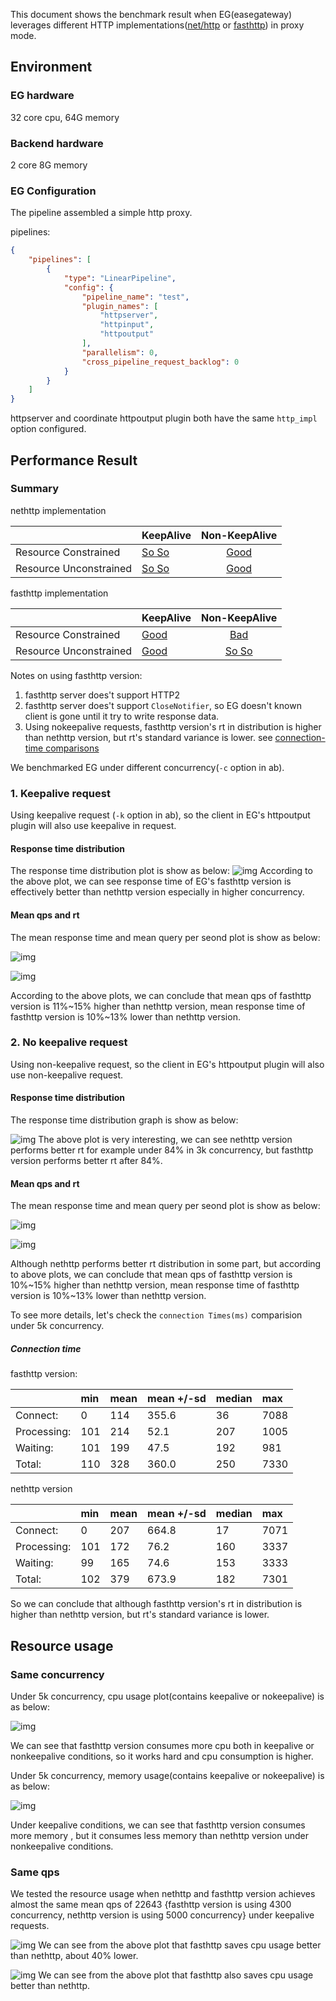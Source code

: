 This document shows the benchmark result when EG(easegateway) leverages different HTTP implementations([net/http](https://golang.org/pkg/net/http/) or [fasthttp](https://github.com/erikdubbelboer/fasthttp)) in proxy mode.

## Environment
### EG hardware
32 core cpu, 64G memory

### Backend hardware
2 core 8G memory

### EG Configuration
The pipeline assembled a simple http proxy.

pipelines:

```json
{
    "pipelines": [
        {
            "type": "LinearPipeline",
            "config": {
                "pipeline_name": "test",
                "plugin_names": [
                    "httpserver",
                    "httpinput",
                    "httpoutput"
                ],
                "parallelism": 0,
                "cross_pipeline_request_backlog": 0
            }
        }
    ]
}
```

httpserver and coordinate httpoutput plugin both have the same `http_impl` option configured.

## Performance Result
### Summary

nethttp implementation

|  | KeepAlive  | Non-KeepAlive |
|:--|:--|:--:|
| Resource Constrained | [So So](#1-keepalive-request) | [Good](#2-no-keepalive-request) |
| Resource Unconstrained | [So So](#1-keepalive-request) | [Good](#2-no-keepalive-request) |

fasthttp implementation

|  | KeepAlive  | Non-KeepAlive |
|:--|:--|:--:|
| Resource Constrained | [Good](#1-keepalive-request) | [Bad](#2-no-keepalive-request)|
| Resource Unconstrained | [Good](#1-keepalive-request) | [So So](#2-no-keepalive-request) |

Notes on using fasthttp version:
 
1. fasthttp server does't support HTTP2
2. fasthttp server does't support `CloseNotifier`, so EG doesn't known client is gone until it try to write response data.
3. Using nokeepalive requests, fasthttp version's rt in distribution is higher than nethttp version, but rt's standard variance is lower. see [connection-time comparisons](#-connection-time)


We benchmarked EG under different concurrency(`-c` option in ab).
### 1. Keepalive request
Using keepalive request (`-k` option in ab), so the client in EG's httpoutput plugin will also use keepalive in request.

#### Response time distribution
The response time distribution plot is show as below:
![img](../img/keepalive-nethttp-vs-fasthttp-rt-distribution.png)
According to the above plot, we can see  response time of EG's fasthttp version is effectively better than nethttp version especially in higher concurrency.

#### Mean qps and rt
The mean response time and mean query per seond plot is show as below:

![img](../img/keepalive-net-vs-fast-qps.png)

![img](../img/keepalive-net-vs-fast-rt.png)

According to the above plots, we can conclude that mean qps of fasthttp version is 11%~15% higher than nethttp version,
mean response time of fasthttp version is 10%~13% lower than nethttp version.


### 2. No keepalive request
Using non-keepalive request, so the client in EG's httpoutput plugin will also use non-keepalive request.

#### Response time distribution
The response time distribution graph is show as below:

![img](../img/nokeepalive-nethttp-vs-fasthttp-rt-distribution.png)
The above plot is very interesting, we can see nethttp version performs better rt for example under 84% in 3k concurrency, but fasthttp version performs better rt after 84%.

#### Mean qps and rt
The mean response time and mean query per seond plot is show as below:

![img](../img/nokeepalive-net-vs-fast-qps.png)

![img](../img/nokeepliave-nethttp-vs-fasthttp-rt.png)

Although nethttp performs better rt distribution in some part, but according to above plots, we can conclude that mean qps of fasthttp version is 10%~15% higher than nethttp version, mean response time of fasthttp version is 10%~13% lower than nethttp version. 

To see more details, let's check the `connection Times(ms)` comparision under 5k concurrency.

##### Connection time

fasthttp version:

||min |  mean | mean +/-sd | median  | max |
|:--|:--|:--|:--|:--|:--|
|Connect: | 0 |  114 | 355.6    | 36 |   7088 |
|Processing: | 101 | 214 | 52.1  |  207  |  1005 |
|Waiting:   | 101 | 199 | 47.5  |  192    | 981 |
|Total:    |  110 | 328 |  360.0 |   250   | 7330 |

nethttp version

||min |  mean | mean +/-sd | median  | max |
|:--|:--|:--|:--|:--|:--|
|Connect:    |    0 | 207 | 664.8 | 17 | 7071|
|Processing: | 101 | 172 | 76.2 | 160 | 3337|
|Waiting:   |   99 | 165 | 74.6 | 153  | 3333|
|Total:     | 102 | 379 | 673.9 | 182 | 7301|

So we can conclude that although fasthttp version's rt in distribution is higher than nethttp version, but rt's standard variance is lower.


## Resource usage
### Same concurrency
Under 5k concurrency, cpu usage plot(contains keepalive or nokeepalive) is as below:

![img](../img/5k-cpu.png)

We can see that fasthttp version consumes more cpu both in keepalive or nonkeepalive conditions, so it works hard and cpu consumption is higher.

Under 5k concurrency, memory usage(contains keepalive or nokeepalive) is as below:

![img](../img/5k-memory-rss.png)

Under keepalive conditions, we can see that fasthttp version consumes more memory , but it consumes less memory than nethttp version under nonkeepalive conditions.

### Same qps
We tested the resource usage when nethttp and fasthttp version achieves almost the same mean qps of 22643 {fasthttp version is using 4300 concurrency, nethttp version is using 5000 concurrency} under keepalive requests.

![img](../img/cpu-under-same-qps.png)
We can see from the above plot that fasthttp saves cpu usage better than nethttp, about 40% lower.

![img](../img/memory-under-same-qps.png)
We can see from the above plot that fasthttp also saves cpu usage better than nethttp.
